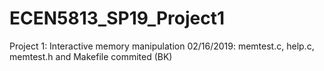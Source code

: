# ECEN5813_SP19_Project1
Project 1: Interactive memory manipulation
02/16/2019:
memtest.c, help.c, memtest.h and Makefile commited (BK)
